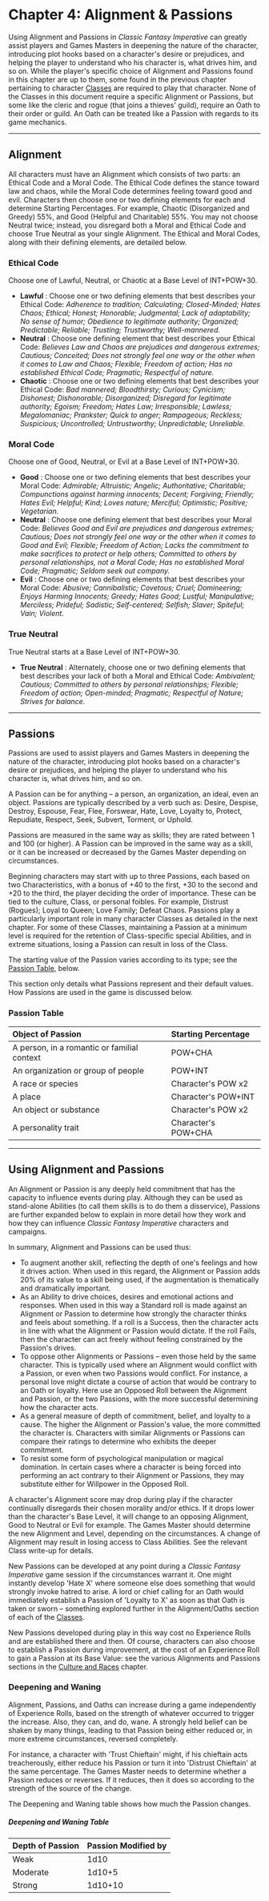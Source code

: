 # Chapter 4: Alignment & Passions

Using Alignment and Passions in _Classic Fantasy Imperative_ can greatly assist players and Games Masters in deepening the nature of the character, introducing plot hooks based on a character's desire or prejudices, and helping the player to understand who his character is, what drives him, and so on. While the player's specific choice of Alignment and Passions found in this chapter are up to them, some found in the previous chapter pertaining to character [Classes](0003_Classes.md) are required to play that character. None of the Classes in this document require a specific Alignment or Passions, but some like the cleric and rogue (that joins a thieves' guild), require an Oath to their order or guild. An Oath can be treated like a Passion with regards to its game mechanics.

---
## Alignment

All characters must have an Alignment which consists of two parts: an Ethical Code and a Moral Code. The Ethical Code defines the stance toward law and chaos, while the Moral Code determines feeling toward good and evil. Characters then choose one or two defining elements for each and determine Starting Percentages. For example, Chaotic (Disorganized and Greedy) 55%, and Good (Helpful and Charitable) 55%. You may not choose Neutral twice; instead, you disregard both a Moral and Ethical Code and choose True Neutral as your single Alignment. The Ethical and Moral Codes, along with their defining elements, are detailed below.

### Ethical Code

Choose one of Lawful, Neutral, or Chaotic at a Base Level of INT+POW+30.

- **Lawful** : Choose one or two defining elements that best describes your Ethical Code: _Adherence to tradition; Calculating; Closed-Minded; Hates Chaos; Ethical; Honest; Honorable; Judgmental; Lack of adaptability; No sense of humor; Obedience to legitimate authority; Organized; Predictable; Reliable; Trusting; Trustworthy; Well-mannered._
- **Neutral** : Choose one defining element that best describes your Ethical Code: _Believes Law and Chaos are prejudices and dangerous extremes; Cautious; Conceited; Does not strongly feel one way or the other when it comes to Law and Chaos; Flexible; Freedom of action; Has no established Ethical Code; Pragmatic; Respectful of nature._
- **Chaotic** : Choose one or two defining elements that best describes your Ethical Code: _Bad mannered; Bloodthirsty; Curious; Cynicism; Dishonest; Dishonorable; Disorganized; Disregard for legitimate authority; Egoism; Freedom; Hates Law; Irresponsible; Lawless; Megalomaniac; Prankster; Quick to anger; Rampageous; Reckless; Suspicious; Uncontrolled; Untrustworthy; Unpredictable; Unreliable._

### Moral Code

Choose one of Good, Neutral, or Evil at a Base Level of INT+POW+30.

- **Good** : Choose one or two defining elements that best describes your Moral Code: _Admirable; Altruistic; Angelic; Authoritative; Charitable; Compunctions against harming innocents; Decent; Forgiving; Friendly; Hates Evil; Helpful; Kind; Loves nature; Merciful; Optimistic; Positive; Vegetarian._
- **Neutral** : Choose one defining element that best describes your Moral Code: _Believes Good and Evil are prejudices and dangerous extremes; Cautious; Does not strongly feel one way or the other when it comes to Good and Evil; Flexible; Freedom of Action; Lacks the commitment to make sacrifices to protect or help others; Committed to others by personal relationships, not a Moral Code; Has no established Moral Code; Pragmatic; Seldom seek out company._
- **Evil** : Choose one or two defining elements that best describes your Moral Code: _Abusive; Cannibalistic; Covetous; Cruel; Domineering; Enjoys Harming Innocents; Greedy; Hates Good; Lustful; Manipulative; Merciless; Prideful; Sadistic; Self-centered; Selfish; Slaver; Spiteful; Vain; Violent._

### True Neutral

True Neutral starts at a Base Level of INT+POW+30.

- **True Neutral** : Alternately, choose one or two defining elements that best describes your lack of both a Moral and Ethical Code: _Ambivalent; Cautious; Committed to others by personal relationships; Flexible; Freedom of action; Open-minded; Pragmatic; Respectful of Nature; Strives for balance._

---
## Passions

Passions are used to assist players and Games Masters in deepening the nature of the character, introducing plot hooks based on a character's desire or prejudices, and helping the player to understand who his character is, what drives him, and so on.

A Passion can be for anything – a person, an organization, an ideal, even an object. Passions are typically described by a verb such as: Desire, Despise, Destroy, Espouse, Fear, Flee, Forswear, Hate, Love, Loyalty to, Protect, Repudiate, Respect, Seek, Subvert, Torment, or Uphold.

Passions are measured in the same way as skills; they are rated between 1 and 100 (or higher). A Passion can be improved in the same way as a skill, or it can be increased or decreased by the Games Master depending on circumstances.

Beginning characters may start with up to three Passions, each based on two Characteristics, with a bonus of +40 to the first, +30 to the second and +20 to the third, the player deciding the order of importance. These can be tied to the culture, Class, or personal foibles. For example, Distrust (Rogues); Loyal to Queen; Love Family; Defeat Chaos. Passions play a particularly important role in many character Classes as detailed in the next chapter. For some of these Classes, maintaining a Passion at a minimum level is required for the retention of Class-specific special Abilities, and in extreme situations, losing a Passion can result in loss of the Class.

The starting value of the Passion varies according to its type; see the [Passion Table](0004_Alignment_and_Passions.md?id=passion-table), below.

This section only details what Passions represent and their default values. How Passions are used in the game is discussed below.

### Passion Table

| **Object of Passion** | **Starting Percentage** |
| :-- | :-- |
| A person, in a romantic or familial context | POW+CHA |
| An organization or group of people | POW+INT |
| A race or species | Character's POW x2 |
| A place | Character's POW+INT |
| An object or substance | Character's POW x2 |
| A personality trait | Character's POW+CHA |


---
## Using Alignment and Passions

An Alignment or Passion is any deeply held commitment that has the capacity to influence events during play. Although they can be used as stand-alone Abilities (to call them skills is to do them a disservice), Passions are further expanded below to explain in more detail how they work and how they can influence _Classic Fantasy Imperative_ characters and campaigns.

In summary, Alignment and Passions can be used thus:

- To augment another skill, reflecting the depth of one's feelings and how it drives action. When used in this regard, the Alignment or Passion adds 20% of its value to a skill being used, if the augmentation is thematically and dramatically important.
- As an Ability to drive choices, desires and emotional actions and responses. When used in this way a Standard roll is made against an Alignment or Passion to determine how strongly the character thinks and feels about something. If a roll is a Success, then the character acts in line with what the Alignment or Passion would dictate. If the roll Fails, then the character can act freely without feeling constrained by the Passion's drives.
- To oppose other Alignments or Passions – even those held by the same character. This is typically used where an Alignment would conflict with a Passion, or even when two Passions would conflict. For instance, a personal love might dictate a course of action that would be contrary to an Oath or loyalty. Here use an Opposed Roll between the Alignment and Passion, or the two Passions, with the more successful determining how the character acts.
- As a general measure of depth of commitment, belief, and loyalty to a cause. The higher the Alignment or Passion's value, the more committed the character is. Characters with similar Alignments or Passions can compare their ratings to determine who exhibits the deeper commitment.
- To resist some form of psychological manipulation or magical domination. In certain cases where a character is being forced into performing an act contrary to their Alignment or Passions, they may substitute either for Willpower in the Opposed Roll.

A character's Alignment score may drop during play if the character continually disregards their chosen morality and/or ethics. If it drops lower than the character's Base Level, it will change to an opposing Alignment, Good to Neutral or Evil for example. The Games Master should determine the new Alignment and Level, depending on the circumstances. A change of Alignment may result in losing access to Class Abilities. See the relevant Class write-up for details.

New Passions can be developed at any point during a _Classic Fantasy Imperative_ game session if the circumstances warrant it. One might instantly develop 'Hate X' where someone else does something that would strongly invoke hatred to arise. A lord or chief calling for an Oath would immediately establish a Passion of 'Loyalty to X' as soon as that Oath is taken or sworn – something explored further in the Alignment/Oaths section of each of the [Classes](0003_Classes.md).

New Passions developed during play in this way cost no Experience Rolls and are established there and then. Of course, characters can also choose to establish a Passion during improvement, at the cost of an Experience Roll to gain a Passion at its Base Value: see the various Alignments and Passions sections in the [Culture and Races](0002_Culture_and_Races.md) chapter.

### Deepening and Waning

Alignment, Passions, and Oaths can increase during a game independently of Experience Rolls, based on the strength of whatever occurred to trigger the increase. Also, they can, and do, wane. A strongly held belief can be shaken by many things, leading to that Passion being either reduced or, in more extreme circumstances, reversed completely.

For instance, a character with 'Trust Chieftain' might, if his chieftain acts treacherously, either reduce his Passion or turn it into 'Distrust Chieftain' at the same percentage. The Games Master needs to determine whether a Passion reduces or reverses. If it reduces, then it does so according to the strength of the source of the change.

The Deepening and Waning table shows how much the Passion changes.

##### Deepening and Waning Table

| **Depth of Passion** | **Passion Modified by** |
| :-- | :-- |
| Weak | 1d10 |
| Moderate | 1d10+5 |
| Strong | 1d10+10 |